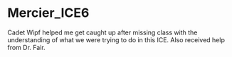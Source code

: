 # Mercier_ICE6
Cadet Wipf helped me get caught up after missing class with the understanding of what we were trying to do in this ICE. Also received help from Dr. Fair. 
